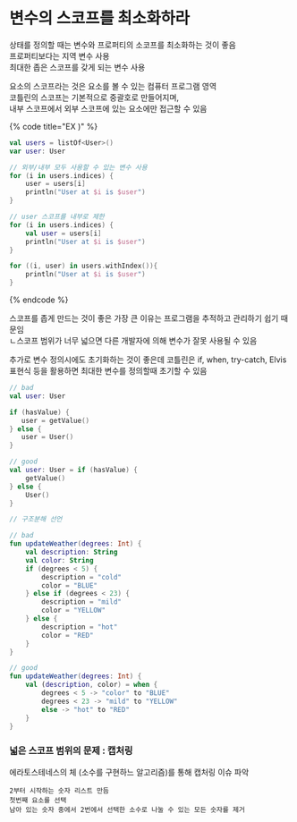# 변수의 스코프를 최소화하라

상태를 정의할 때는 변수와 프로퍼티의 소코프를 최소화하는 것이 좋음\
&#x20; 프로퍼티보다는 지역 변수 사용\
&#x20; 최대한 좁은 스코프를 갖게 되는 변수 사용

요소의 스코프라는 것은 요소를 볼 수 있는 컴퓨터 프로그램 영역\
&#x20;코틀린의 스코프는 기본적으로 중괄호로 만들어지며,\
&#x20;내부 스코프에서 외부 스코프에 있는 요소에만 접근할 수 있음

{% code title="EX )" %}
```kotlin
val users = listOf<User>()
var user: User

// 외부/내부 모두 사용할 수 있는 변수 사용
for (i in users.indices) {
    user = users[i]
    println("User at $i is $user")
}

// user 스코프를 내부로 제한
for (i in users.indices) {
    val user = users[i]
    println("User at $i is $user")
}

for ((i, user) in users.withIndex()){
    println("User at $i is $user")
}
```
{% endcode %}

스코프를 좁게 만드는 것이 좋은 가장 큰 이유는 프로그램을 추적하고 관리하기 쉽기 때문임\
&#x20; ㄴ스코프 범위가 너무 넓으면 다른 개발자에 의해 변수가 잘못 사용될 수 있음

추가로 변수 정의시에도 초기화하는 것이 좋은데 코틀린은 if, when, try-catch, Elvis 표현식 등을 활용하면 최대한 변수를 정의할때 초기할 수 있음

```kotlin
// bad
val user: User

if (hasValue) {
   user = getValue()
} else {
   user = User()
}

// good
val user: User = if (hasValue) {
    getValue()
} else {
    User()
}

// 구조분해 선언

// bad
fun updateWeather(degrees: Int) {
    val description: String
    val color: String
    if (degrees < 5) {
        description = "cold"
        color = "BLUE"
    } else if (degrees < 23) {
        description = "mild"
        color = "YELLOW"
    } else {
        description = "hot"
        color = "RED"
    }
}

// good
fun updateWeather(degrees: Int) {
    val (description, color) = when {
        degrees < 5 -> "color" to "BLUE"
        degrees < 23 -> "mild" to "YELLOW"
        else -> "hot" to "RED"
    }
}
```

### 넓은 스코프 범위의 문제 : 캡처링

에라토스테네스의 체 (소수를 구현하느 알고리즘)를 통해 캡처링 이슈 파악

```
2부터 시작하는 숫자 리스트 만듬
첫번째 요소를 선택
남아 있는 숫자 중에서 2번에서 선택한 소수로 나눌 수 있는 모든 숫자를 제거
```
